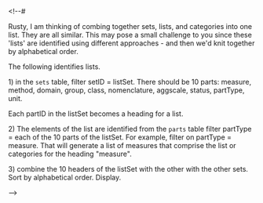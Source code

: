 \<!\--#

Rusty, I am thinking of combing together sets, lists, and categories into one list. They are all similar. This may pose a small challenge to you since these 'lists' are identified using different approaches - and then we'd knit together by alphabetical order.

The following identifies lists.

1\) in the `sets` table, filter setID = listSet. There should be 10 parts: measure, method, domain, group, class, nomenclature, aggscale, status, partType, unit.

Each partID in the listSet becomes a heading for a list.

2\) The elements of the list are identified from the `parts` table filter partType = each of the 10 parts of the listSet. For example, filter on partType = measure. That will generate a list of measures that comprise the list or categories for the heading "measure".

3\) combine the 10 headers of the listSet with the other with the other sets. Sort by alphabetical order. Display.

\--\>